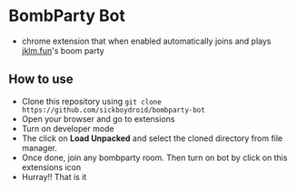 # BombParty Bot

- chrome extension that when enabled automatically joins and plays [jklm.fun](https;//www.jklm.fun)'s boom party

## How to use

- Clone this repository using `git clone https://github.com/sickboydroid/bombparty-bot`
- Open your browser and go to extensions
- Turn on developer mode
- The click on **Load Unpacked** and select the cloned directory from file manager.
- Once done, join any bombparty room. Then turn on bot by click on this extensions icon
- Hurray!! That is it
